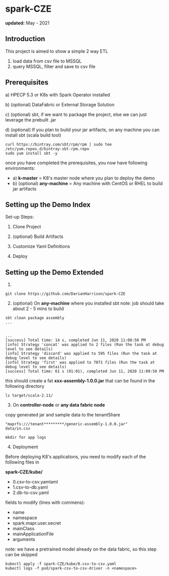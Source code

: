 # spark-CZE
 
**updated:** May - 2021

## Introduction

This project is aimed to show a simple 2 way ETL 

1) load data from csv file to MSSQL
2) query MSSQL, filter and save to csv file

## Prerequisites

a) HPECP 5.3 or K8s with Spark Operator installed

b) (optional) DataFabric or External Storage Solution

c) (optional) sbt, if we want to package the project, else we can just leverage the prebuilt .jar

d) (optional) If you plan to build your jar artifacts, on any machine you can install sbt (scala build tool)
```
curl https://bintray.com/sbt/rpm/rpm | sudo tee /etc/yum.repos.d/bintray-sbt-rpm.repo
sudo yum install sbt -y
```

once you have completed the prerequisites, you now have following environments:

* a) **k-master** = K8's master node where you plan to deploy the demo
* b) (optional)  **any-machine** = Any machine with CentOS or RHEL to build jar artifacts

## Setting up the Demo Index

Set-up Steps:

1. Clone Project

2. (optional) Build Artifacts

3. Customize Yaml Definitions

4. Deploy

## Setting up the Demo Extended

1.
```
git clone https://github.com/DarianHarrison/spark-CZE
```

2. (optional) On **any-machine** where you installed sbt 
note: job should take about 2 - 5 mins to build
```
sbt clean package assembly
...

```
```

...
[success] Total time: 14 s, completed Jun 11, 2020 11:08:50 PM
[info] Strategy 'concat' was applied to 2 files (Run the task at debug level to see details)
[info] Strategy 'discard' was applied to 595 files (Run the task at debug level to see details)
[info] Strategy 'first' was applied to 7071 files (Run the task at debug level to see details)
[success] Total time: 61 s (01:01), completed Jun 11, 2020 11:09:50 PM
```
this should create a fat **xxx-assembly-1.0.0.jar** that can be found in the following directory
```
ls target/scala-2.11/
```

3. On **controller-node** or **any data fabric node**

copy generated jar and sample data to the tenantShare
```
"maprfs:///tenant*********/generic-assembly-1.0.0.jar"
data/in.csv

mkdir for app logs
```


4. Deployment

Before deploying K8's applications, you need to modify each of the following files in 

**spark-CZE/kube/**

* 0.csv-to-csv.yamlaml
* 1.csv-to-db.yaml
* 2.db-to-csv.yaml

fields to modify (lines with commens):

* name
* namespace
* spark.mapr.user.secret
* mainClass
* mainApplicationFile
* arguments

note: we have a pretrained model already on the data fabric, so this step can be skipped
```
kubectl apply -f spark-CZE/kube/0.csv-to-csv.yaml
kubectl logs -f pod/spark-csv-to-csv-driver -n <namespace>
```


